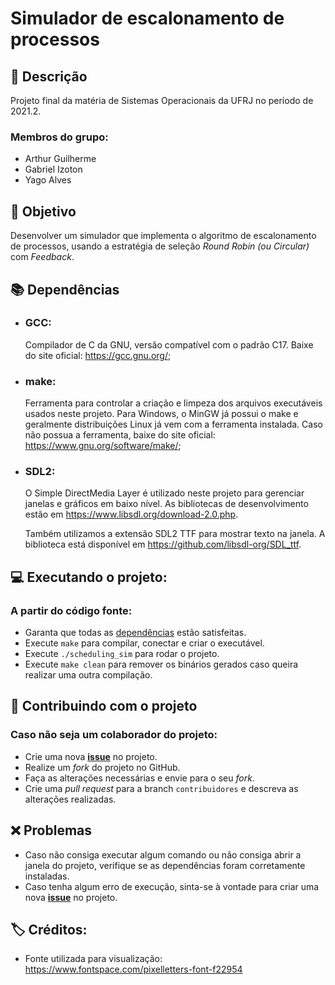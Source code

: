# Simulador de escalonamento de processos

## :book: Descrição

Projeto final da matéria de Sistemas Operacionais da UFRJ no período de 2021.2.

### Membros do grupo:
- Arthur Guilherme
- Gabriel Izoton
- Yago Alves

## :dart: Objetivo

Desenvolver um simulador que implementa o algoritmo de escalonamento de processos, usando
a estratégia de seleção *Round Robin (ou Circular)* com *Feedback*.


## <a name="dependencias"></a> :books: Dependências

- ### GCC:
    
    Compilador de C da GNU, versão compatível com o padrão C17. Baixe do site oficial: https://gcc.gnu.org/;


- ### make:
    
    Ferramenta para controlar a criação e limpeza dos arquivos executáveis usados neste projeto. Para Windows, o MinGW já possui o make e geralmente distribuições Linux já vem com a ferramenta instalada. Caso não possua a ferramenta, baixe do site oficial: https://www.gnu.org/software/make/;


- ### SDL2:
    O Simple DirectMedia Layer é utilizado neste projeto para gerenciar janelas e gráficos em baixo nível. As bibliotecas de desenvolvimento estão em https://www.libsdl.org/download-2.0.php.

    Também utilizamos a extensão SDL2 TTF para mostrar texto na janela. A biblioteca está disponível em https://github.com/libsdl-org/SDL_ttf.
    
## :computer: Executando o projeto:

### A partir do código fonte:

- Garanta que todas as [dependências](#dependencias) estão satisfeitas.
- Execute `make` para compilar, conectar e criar o executável.
- Execute `./scheduling_sim` para rodar o projeto.
- Execute `make clean` para remover os binários gerados caso queira realizar uma outra compilação.


## :busts_in_silhouette: Contribuindo com o projeto

### Caso não seja um colaborador do projeto:

- Crie uma nova [**issue**](https://github.com/Gaizgrol/os-process-scheduling-sim/issues) no projeto.
- Realize um *fork* do projeto no GitHub.
- Faça as alterações necessárias e envie para o seu *fork*.
- Crie uma *pull request* para a branch `contribuidores` e descreva as alterações realizadas.


## :x: Problemas

- Caso não consiga executar algum comando ou não consiga abrir a janela do projeto, verifique se as dependências foram corretamente instaladas.
- Caso tenha algum erro de execução, sinta-se à vontade para criar uma nova [**issue**](https://github.com/Gaizgrol/os-process-scheduling-sim/issues) no projeto.


## :label: Créditos:

- Fonte utilizada para visualização: https://www.fontspace.com/pixelletters-font-f22954